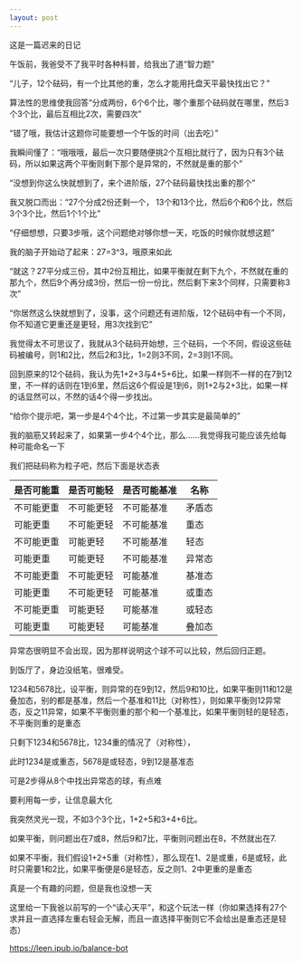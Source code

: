 ```yaml
---
layout: post
---
```

这是一篇迟来的日记

午饭前，我爸受不了我平时各种科普，给我出了道“智力题”

“儿子，12个砝码，有一个比其他的重，怎么才能用托盘天平最快找出它？”

算法性的思维使我回答“分成两份，6个6个比，哪个重那个砝码就在哪里，然后3个3个比，最后互相比2次，需要四次”

“错了哦，我估计这题你可能要想一个午饭的时间（出去吃）”

我瞬间懂了：“哦哦哦，最后一次只要随便挑2个互相比就行了，因为只有3个砝码，所以如果这两个平衡则剩下那个是异常的，不然就是重的那个”

“没想到你这么快就想到了，来个进阶版，27个砝码最快找出重的那个”

我又脱口而出：“27个分成2份还剩一个， 13个和13个比，然后6个和6个比，然后3个3个比，然后1个1个比”

“仔细想想，只要3步哦，这个问题绝对够你想一天，吃饭的时候你就想这题”

我的脑子开始动了起来：27=3^3，哦原来如此

“就这？27平分成三份，其中2份互相比，如果平衡就在剩下九个，不然就在重的那九个，然后9个再分成3份，然后一份一份比，然后剩下来3个同样，只需要称3次”

“你居然这么快就想到了，没事，这个问题还有进阶版，12个砝码中有一个不同，你不知道它更重还是更轻，用3次找到它”

我觉得太不可思议了，我就从3个砝码开始想，三个砝码，一个不同，假设这些砝码被编号，则1和2比，然后2和3比，1=2则3不同，2=3则1不同。
  
回到原来的12个砝码，我认为先1+2+3与4+5+6比，如果一样则不一样的在7到12里，不一样的话则在1到6里，然后这6个假设是1到6，则1+2与2+3比，如果一样的话显然可以，不然的话4个得一步找出。
  
“给你个提示吧，第一步是4个4个比，不过第一步其实是最简单的”
  
我的脑筋又转起来了，如果第一步4个4个比，那么……我觉得我可能应该先给每种可能命名一下

我们把砝码称为粒子吧，然后下面是状态表

| 是否可能重 | 是否可能轻 | 是否可能基准 | 名称 |
|-|-|-|-|
| 不可能更重 | 不可能更轻 | 不可能基准 | 矛盾态 |
| 可能更重 | 不可能更轻 | 不可能基准 | 重态 |
| 不可能更重 | 可能更轻 | 不可能基准 | 轻态 |
| 可能更重 | 可能更轻 | 不可能基准 | 异常态 |
| 不可能更重 | 不可能更轻 | 可能基准 | 基准态 |
| 可能更重 | 不可能更轻 | 可能基准 | 或重态 |
| 不可能更重 | 可能更轻 | 可能基准 | 或轻态 |
| 可能更重 | 可能更轻 | 可能基准 | 叠加态 |
 
异常态很明显不会出现，因为那样说明这个球不可以比较，然后回归正题。

到饭厅了，身边没纸笔，很难受。

1234和5678比，设平衡，则异常的在9到12，然后9和10比，如果平衡则11和12是叠加态，别的都是基准，然后一个基准和11比（对称性），则如果平衡则12异常态，反之11异常，如果不平衡则重的那个和一个基准比，如果平衡则轻的是轻态，不平衡则重的是重态

只剩下1234和5678比，1234重的情况了（对称性），

此时1234是或重态，5678是或轻态，9到12是基准态
  
可是2步得从8个中找出异常态的球，有点难

要利用每一步，让信息最大化

我突然灵光一现，不如3个3个比，1+2+5和3+4+6比。

如果平衡，则问题出在7或8，然后9和7比，平衡则问题出在8，不然就出在7.

如果不平衡，我们假设1+2+5重（对称性），那么现在1、2是或重，6是或轻，此时只需要1和2比，如果平衡便是6是轻态，反之则1、2中更重的是重态

真是一个有趣的问题，但是我也没想一天

这里给一下我爸以前写的一个“读心天平”，和这个玩法一样（你如果选择有27个求并且一直选择左重右轻会无解，而且一直选择平衡则它不会给出是重态还是轻态）

https://leen.ipub.io/balance-bot